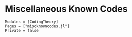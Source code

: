 # Miscellaneous Known Codes

```@autodocs
Modules = [CodingTheory]
Pages = ["miscknowncodes.jl"]
Private = false
```
